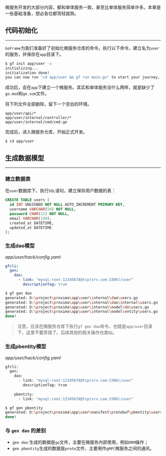 微服务开发的大部分内容，都和单体服务一致，甚至比单体服务简单许多。本章是一些基础准备，想必各位都驾轻就熟。

## 代码初始化
---
`GoFrame`为我们准备好了初始化微服务仓库的命令。执行以下命令，建立名为`user`的服务，并保存在`app`目录下。

```bash
$ gf init app/user -a
initializing...
initialization done! 
you can now run "cd app/user && gf run main.go" to start your journey, enjoy!
```

成功后，会在`app`下建立一个微服务。其实和单体服务没什么两样，就是缺少了`go.mod`和`go.sum`文件。

将下列文件全部删除，留下一个空白的环境。
```text
app/user/api/*
app/user/internal/controller/*
app/user/internal/cmd/cmd.go
```

完成后，进入微服务仓库，开始正式开发。
```bash
$ cd app/user
```

## 生成数据模型
---
### 建立数据表
在`user`数据库下，执行`SQL`语句，建立保存用户数据的表：
```sql
CREATE TABLE users (
  id INT UNSIGNED NOT NULL AUTO_INCREMENT PRIMARY KEY,
  username VARCHAR(50) NOT NULL,
  password CHAR(32) NOT NULL,
  email VARCHAR(100),
  created_at DATETIME,
  updated_at DATETIME
);
```

### 生成dao模型
*app/user/hack/config.yaml*
```yaml
gfcli:  
  gen:  
    dao:  
      - link: "mysql:root:12345678@tcp(srv.com:3306)/user"  
        descriptionTag: true
```

```bash
$ gf gen dao
generated: D:\project\proxima\app\user\internal\dao\users.go
generated: D:\project\proxima\app\user\internal\dao\internal\users.go
generated: D:\project\proxima\app\user\internal\model\do\users.go
generated: D:\project\proxima\app\user\internal\model\entity\users.go
done!
```

> 注意，应该在微服务仓库下执行`gf gen dao`命令，也就是`app/user`目录下，这里不要弄错了。后续其他的相关操作也类似。

### 生成pbentity模型
*app/user/hack/config.yaml*
```bash
gfcli:
  gen:  
    dao:  
      - link: "mysql:root:12345678@tcp(srv.com:3306)/user"  
        descriptionTag: true  
  
    pbentity:  
      - link: "mysql:root:12345678@tcp(srv.com:3306)/user"
```

```bash
$ gf gen pbentity
generated: D:\project\proxima\app\user\manifest\protobuf\pbentity\users.proto
done!
```

### 与 `gen dao` 的差别

- `gen dao` 生成的数据是`go`文件，主要在微服务内部使用，例如`ORM`操作；
- `gen pbentity`生成的数据是`proto`文件，主要用作`gRPC`微服务之间的通讯。
